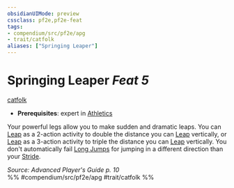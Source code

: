 ```yaml
---
obsidianUIMode: preview
cssclass: pf2e,pf2e-feat
tags:
- compendium/src/pf2e/apg
- trait/catfolk
aliases: ["Springing Leaper"]
---
```

# Springing Leaper  *Feat 5*  
[catfolk](catfolk-b1.md "Catfolk Ancestry & Heritage Trait")  

- **Prerequisites**: expert in [Athletics](skills.md#Athletics)

Your powerful legs allow you to make sudden and dramatic leaps. You can [Leap](leap.md) as a 2-action activity to double the distance you can [Leap](leap.md) vertically, or [Leap](leap.md) as a 3-action activity to triple the distance you can [Leap](leap.md) vertically. You don't automatically fail [Long Jumps](long-jump.md) for jumping in a different direction than your [Stride](stride.md).

*Source: Advanced Player's Guide p. 10*  
%% #compendium/src/pf2e/apg #trait/catfolk %%